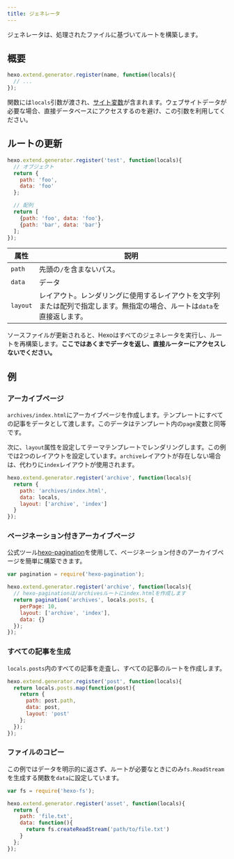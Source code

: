 ```yaml
---
title: ジェネレータ
---
```

ジェネレータは、処理されたファイルに基づいてルートを構築します。

## 概要

``` js
hexo.extend.generator.register(name, function(locals){
  // ...
});
```

関数には`locals`引数が渡され、[サイト変数](../docs/variables.html#サイト変数)が含まれます。ウェブサイトデータが必要な場合、直接データベースにアクセスするのを避け、この引数を利用してください。

## ルートの更新

``` js
hexo.extend.generator.register('test', function(locals){
  // オブジェクト
  return {
    path: 'foo',
    data: 'foo'
  };

  // 配列
  return [
    {path: 'foo', data: 'foo'},
    {path: 'bar', data: 'bar'}
  ];
});
```

属性 | 説明
--- | ---
`path` | 先頭の`/`を含まないパス。
`data` | データ
`layout` | レイアウト。レンダリングに使用するレイアウトを文字列または配列で指定します。無指定の場合、ルートは`data`を直接返します。

ソースファイルが更新されると、Hexoはすべてのジェネレータを実行し、ルートを再構築します。**ここではあくまでデータを返し、直接ルーターにアクセスしないでください。**

## 例

### アーカイブページ

`archives/index.html`にアーカイブページを作成します。テンプレートにすべての記事をデータとして渡します。このデータはテンプレート内の`page`変数と同等です。

次に、`layout`属性を設定してテーマテンプレートでレンダリングします。この例では2つのレイアウトを設定しています。`archive`レイアウトが存在しない場合は、代わりに`index`レイアウトが使用されます。

```js
hexo.extend.generator.register('archive', function(locals){
  return {
    path: 'archives/index.html',
    data: locals,
    layout: ['archive', 'index']
  }
});
```

### ページネーション付きアーカイブページ

公式ツール[hexo-pagination]を使用して、ページネーション付きのアーカイブページを簡単に構築できます。

``` js
var pagination = require('hexo-pagination');

hexo.extend.generator.register('archive', function(locals){
  // hexo-paginationは/archivesルートにindex.htmlを作成します
  return pagination('archives', locals.posts, {
    perPage: 10,
    layout: ['archive', 'index'],
    data: {}
  });
});
```

### すべての記事を生成

`locals.posts`内のすべての記事を走査し、すべての記事のルートを作成します。

``` js
hexo.extend.generator.register('post', function(locals){
  return locals.posts.map(function(post){
    return {
      path: post.path,
      data: post,
      layout: 'post'
    };
  });
});
```

### ファイルのコピー

この例ではデータを明示的に返さず、ルートが必要なときにのみ`fs.ReadStream`を生成する関数を`data`に設定しています。

``` js
var fs = require('hexo-fs');

hexo.extend.generator.register('asset', function(locals){
  return {
    path: 'file.txt',
    data: function(){
      return fs.createReadStream('path/to/file.txt')
    }
  };
});
```

[hexo-pagination]: https://github.com/hexojs/hexo-pagination
